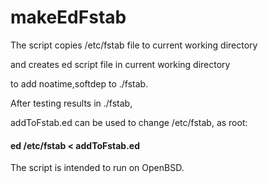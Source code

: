 # makeEdFstab

The script copies /etc/fstab file to current working directory

and creates ed script file in current working directory

to add noatime,softdep to ./fstab.

After testing results in ./fstab,

addToFstab.ed can be used to change /etc/fstab, as root:

#### ed /etc/fstab < addToFstab.ed

The script is intended to run on OpenBSD.

